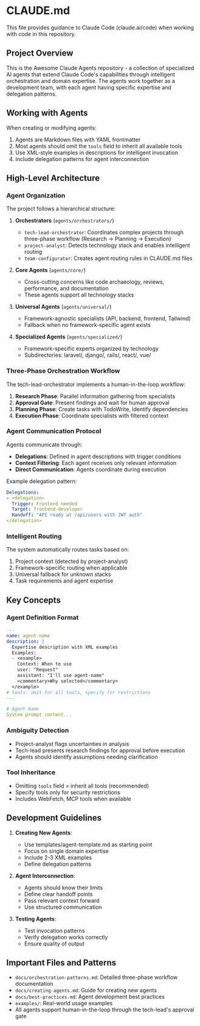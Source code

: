 # CLAUDE.md

This file provides guidance to Claude Code (claude.ai/code) when working with code in this repository.

## Project Overview

This is the Awesome Claude Agents repository - a collection of specialized AI agents that extend Claude Code's capabilities through intelligent orchestration and domain expertise. The agents work together as a development team, with each agent having specific expertise and delegation patterns.

## Working with Agents

When creating or modifying agents:
1. Agents are Markdown files with YAML frontmatter
2. Most agents should omit the `tools` field to inherit all available tools
3. Use XML-style examples in descriptions for intelligent invocation
4. Include delegation patterns for agent interconnection

## High-Level Architecture

### Agent Organization
The project follows a hierarchical structure:

1. **Orchestrators** (`agents/orchestrators/`)
   - `tech-lead-orchestrator`: Coordinates complex projects through three-phase workflow (Research → Planning → Execution)
   - `project-analyst`: Detects technology stack and enables intelligent routing
   - `team-configurator`: Creates agent routing rules in CLAUDE.md files

2. **Core Agents** (`agents/core/`)
   - Cross-cutting concerns like code archaeology, reviews, performance, and documentation
   - These agents support all technology stacks

3. **Universal Agents** (`agents/universal/`)
   - Framework-agnostic specialists (API, backend, frontend, Tailwind)
   - Fallback when no framework-specific agent exists

4. **Specialized Agents** (`agents/specialized/`)
   - Framework-specific experts organized by technology
   - Subdirectories: laravel/, django/, rails/, react/, vue/

### Three-Phase Orchestration Workflow

The tech-lead-orchestrator implements a human-in-the-loop workflow:

1. **Research Phase**: Parallel information gathering from specialists
2. **Approval Gate**: Present findings and wait for human approval
3. **Planning Phase**: Create tasks with TodoWrite, identify dependencies
4. **Execution Phase**: Coordinate specialists with filtered context

### Agent Communication Protocol

Agents communicate through:
- **Delegations**: Defined in agent descriptions with trigger conditions
- **Context Filtering**: Each agent receives only relevant information
- **Direct Communication**: Agents coordinate during execution

Example delegation pattern:
```yaml
Delegations:
- <delegation>
  Trigger: Frontend needed
  Target: frontend-developer
  Handoff: "API ready at /api/users with JWT auth"
</delegation>
```

### Intelligent Routing

The system automatically routes tasks based on:
1. Project context (detected by project-analyst)
2. Framework-specific routing when applicable
3. Universal fallback for unknown stacks
4. Task requirements and agent expertise

## Key Concepts

### Agent Definition Format
```yaml
---
name: agent-name
description: |
  Expertise description with XML examples
  Examples:
  - <example>
    Context: When to use
    user: "Request"
    assistant: "I'll use agent-name"
    <commentary>Why selected</commentary>
  </example>
# tools: omit for all tools, specify for restrictions
---

# Agent Name
System prompt content...
```

### Ambiguity Detection
- Project-analyst flags uncertainties in analysis
- Tech-lead presents research findings for approval before execution
- Agents should identify assumptions needing clarification

### Tool Inheritance
- Omitting `tools` field = inherit all tools (recommended)
- Specify tools only for security restrictions
- Includes WebFetch, MCP tools when available

## Development Guidelines

1. **Creating New Agents**:
   - Use templates/agent-template.md as starting point
   - Focus on single domain expertise
   - Include 2-3 XML examples
   - Define delegation patterns

2. **Agent Interconnection**:
   - Agents should know their limits
   - Define clear handoff points
   - Pass relevant context forward
   - Use structured communication

3. **Testing Agents**:
   - Test invocation patterns
   - Verify delegation works correctly
   - Ensure quality of output

## Important Files and Patterns

- `docs/orchestration-patterns.md`: Detailed three-phase workflow documentation
- `docs/creating-agents.md`: Guide for creating new agents
- `docs/best-practices.md`: Agent development best practices
- `examples/`: Real-world usage examples
- All agents support human-in-the-loop through the tech-lead's approval gate